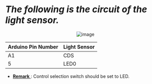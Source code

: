 # ***The following is the circuit of the light sensor.***

<div align="center">
  
  ![image](https://github.com/user-attachments/assets/c6ef0ba2-69b4-4557-b677-ac84cc8b6921)



| Arduino Pin Number | Light Sensor |
|-------------|--------------|
|  A1   |  CDS   |
|5      | LED0   |


</div>

 - <u> **Remark** </u>: Control selection switch should be set to LED.
   
